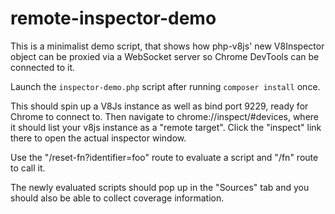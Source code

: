 remote-inspector-demo
=====================

This is a minimalist demo script, that shows how php-v8js' new V8Inspector object can be proxied
via a WebSocket server so Chrome DevTools can be connected to it.

Launch the `inspector-demo.php` script after running `composer install` once.

This should spin up a V8Js instance as well as bind port 9229, ready for Chrome to connect to.
Then navigate to chrome://inspect/#devices, where it should list your v8js instance as a
"remote target".  Click the "inspect" link there to open the actual inspector window.

Use the "/reset-fn?identifier=foo" route to evaluate a script and "/fn" route to call it.

The newly evaluated scripts should pop up in the "Sources" tab and you should also be
able to collect coverage information.